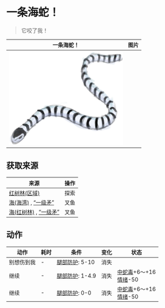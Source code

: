 # 一条海蛇！  
> 它咬了我！  
  
  一条海蛇！  |   图片   
 ----  |  ----:   
   |  <img decoding="async" src="Sprite/SeaKrait.png" href="a.md" style="max-width:300px;max-height:300px;">   
  
## 获取来源  
来源  |  操作  
----  |  ----  
[红树林(区域)](Mangroves.md)  |  探索  
[海(海湾)](Sea_Bay.md) , [“一级矛”](tag_Spear.md)  |  叉鱼  
[海(红树林)](Sea_Mangroves.md) , [“一级矛”](tag_Spear.md)  |  叉鱼  
## 动作  
动作  |  耗时  |  条件  |  变化  |  状态  
----  |  ----  |  ----  |  ----  |  ----  
别想伤到我<br>  |  -  |  [腿部防护](LegProtection.md): 5-10  |  消失  |    
继续<br>  |  -  |  [腿部防护](LegProtection.md): 1-4.9  |  消失  |  [中蛇毒](VenomKraitInjector.md)+6～+16<br>[情绪](Morale.md)-50  
继续<br>  |  -  |  [腿部防护](LegProtection.md): 0-0  |  消失  |  [中蛇毒](VenomKraitInjector.md)+6～+16<br>[情绪](Morale.md)-50  
